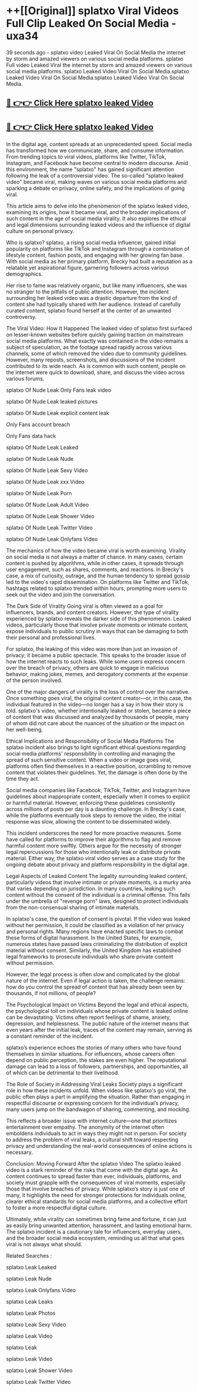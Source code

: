 # ++[[Original]] splatxo Viral Videos Full Clip Leaked On Social Media - uxa34<br>

39 seconds ago - splatxo video Leaked Viral On Social Media the internet by storm and amazed viewers on various social media platforms.
splatxo Full video Leaked Viral the internet by storm and amazed viewers on various social media platforms. splatxo Leaked Video Viral On Social Media.splatxo Leaked Video Viral On Social Media.splatxo Leaked Video Viral On Social Media.<br>


## [🔴 👉👉 Click Here splatxo leaked Video ](https://onlyclips.site?title=splatxo&ref=git)

## [🔴 👉👉 Click Here splatxo leaked Video ](https://onlyclips.site?title=splatxo&ref=git)

In the digital age, content spreads at an unprecedented speed. Social media has transformed how we communicate, share, and consume information. From trending topics to viral videos, platforms like Twitter, TikTok, Instagram, and Facebook have become central to modern discourse. Amid this environment, the name "splatxo" has gained significant attention following the leak of a controversial video. The so-called "splatxo leaked video" became viral, making waves on various social media platforms and sparking a debate on privacy, online safety, and the implications of going viral.

This article aims to delve into the phenomenon of the splatxo leaked video, examining its origins, how it became viral, and the broader implications of such content in the age of social media virality. It also explores the ethical and legal dimensions surrounding leaked videos and the influence of digital culture on personal privacy.

Who is splatxo?
splatxo, a rising social media influencer, gained initial popularity on platforms like TikTok and Instagram through a combination of lifestyle content, fashion posts, and engaging with her growing fan base. With social media as her primary platform, Brecky had built a reputation as a relatable yet aspirational figure, garnering followers across various demographics.

Her rise to fame was relatively organic, but like many influencers, she was no stranger to the pitfalls of public attention. However, the incident surrounding her leaked video was a drastic departure from the kind of content she had typically shared with her audience. Instead of carefully curated content, splatxo found herself at the center of an unwanted controversy.

The Viral Video: How It Happened
The leaked video of splatxo first surfaced on lesser-known websites before quickly gaining traction on mainstream social media platforms. What exactly was contained in the video remains a subject of speculation, as the footage spread rapidly across various channels, some of which removed the video due to community guidelines. However, many reposts, screenshots, and discussions of the incident contributed to its wide reach. As is common with such content, people on the internet were quick to download, share, and discuss the video across various forums.

splatxo Of Nude Leak Only Fans leak video

splatxo Of Nude Leak leaked pictures

splatxo Of Nude Leak explicit content leak

Only Fans account breach

Only Fans data hack

splatxo Of Nude Leak Leaked

splatxo Of Nude Leak Nude

splatxo Of Nude Leak Sexy Video

splatxo Of Nude Leak xxx Video

splatxo Of Nude Leak Porn

splatxo Of Nude Leak Adult Video

splatxo Of Nude Leak Shower Video

splatxo Of Nude Leak Twitter Video

splatxo Of Nude Leak Onlyfans Video

The mechanics of how the video became viral is worth examining. Virality on social media is not always a matter of chance. In many cases, certain content is pushed by algorithms, while in other cases, it spreads through user engagement, such as shares, comments, and reactions. In Brecky's case, a mix of curiosity, outrage, and the human tendency to spread gossip led to the video's rapid dissemination. On platforms like Twitter and TikTok, hashtags related to splatxo trended within hours, prompting more users to seek out the video and join the conversation.

The Dark Side of Virality
Going viral is often viewed as a goal for influencers, brands, and content creators. However, the type of virality experienced by splatxo reveals the darker side of this phenomenon. Leaked videos, particularly those that involve private moments or intimate content, expose individuals to public scrutiny in ways that can be damaging to both their personal and professional lives.

For splatxo, the leaking of this video was more than just an invasion of privacy; it became a public spectacle. This speaks to the broader issue of how the internet reacts to such leaks. While some users express concern over the breach of privacy, others are quick to engage in malicious behavior, making jokes, memes, and derogatory comments at the expense of the person involved.

One of the major dangers of virality is the loss of control over the narrative. Once something goes viral, the original content creator—or, in this case, the individual featured in the video—no longer has a say in how their story is told. splatxo's video, whether intentionally leaked or stolen, became a piece of content that was discussed and analyzed by thousands of people, many of whom did not care about the nuances of the situation or the impact on her well-being.

Ethical Implications and Responsibility of Social Media Platforms
The splatxo incident also brings to light significant ethical questions regarding social media platforms' responsibility in controlling and managing the spread of such sensitive content. When a video or image goes viral, platforms often find themselves in a reactive position, scrambling to remove content that violates their guidelines. Yet, the damage is often done by the time they act.

Social media companies like Facebook, TikTok, Twitter, and Instagram have guidelines about inappropriate content, especially when it comes to explicit or harmful material. However, enforcing these guidelines consistently across millions of posts per day is a daunting challenge. In Brecky's case, while the platforms eventually took steps to remove the video, the initial response was slow, allowing the content to be disseminated widely.

This incident underscores the need for more proactive measures. Some have called for platforms to improve their algorithms to flag and remove harmful content more swiftly. Others argue for the necessity of stronger legal repercussions for those who intentionally leak or distribute private material. Either way, the splatxo viral video serves as a case study for the ongoing debate about privacy and platform responsibility in the digital age.

Legal Aspects of Leaked Content
The legality surrounding leaked content, particularly videos that involve intimate or private moments, is a murky area that varies depending on jurisdiction. In many countries, leaking such content without the consent of the individual is a criminal offense. This falls under the umbrella of "revenge porn" laws, designed to protect individuals from the non-consensual sharing of intimate materials.

In splatxo's case, the question of consent is pivotal. If the video was leaked without her permission, it could be classified as a violation of her privacy and personal rights. Many regions have enacted specific laws to combat these forms of digital harassment. In the United States, for example, numerous states have passed laws criminalizing the distribution of explicit material without consent. Similarly, the United Kingdom has established legal frameworks to prosecute individuals who share private content without permission.

However, the legal process is often slow and complicated by the global nature of the internet. Even if legal action is taken, the challenge remains: how do you control the spread of content that has already been seen by thousands, if not millions, of people?

The Psychological Impact on Victims
Beyond the legal and ethical aspects, the psychological toll on individuals whose private content is leaked online can be devastating. Victims often report feelings of shame, anxiety, depression, and helplessness. The public nature of the internet means that even years after the initial leak, traces of the content may remain, serving as a constant reminder of the incident.

splatxo’s experience echoes the stories of many others who have found themselves in similar situations. For influencers, whose careers often depend on public perception, the stakes are even higher. The reputational damage can lead to a loss of followers, partnerships, and opportunities, all of which can be detrimental to their livelihood.

The Role of Society in Addressing Viral Leaks
Society plays a significant role in how these incidents unfold. When videos like splatxo's go viral, the public often plays a part in amplifying the situation. Rather than engaging in respectful discourse or expressing concern for the individual’s privacy, many users jump on the bandwagon of sharing, commenting, and mocking.

This reflects a broader issue with internet culture—one that prioritizes entertainment over empathy. The anonymity of the internet often emboldens individuals to act in ways they might not in person. For society to address the problem of viral leaks, a cultural shift toward respecting privacy and understanding the real-world consequences of online actions is necessary.

Conclusion: Moving Forward After the splatxo Video
The splatxo leaked video is a stark reminder of the risks that come with the digital age. As content continues to spread faster than ever, individuals, platforms, and society must grapple with the consequences of viral moments, especially those that involve breaches of privacy. While splatxo’s story is just one of many, it highlights the need for stronger protections for individuals online, clearer ethical standards for social media platforms, and a collective effort to foster a more respectful digital culture.

Ultimately, while virality can sometimes bring fame and fortune, it can just as easily bring unwanted attention, harassment, and lasting emotional harm. The splatxo incident is a cautionary tale for influencers, everyday users, and the broader social media ecosystem, reminding us all that what goes viral is not always what should.

Related Searches :

splatxo Leak Leaked

splatxo Leak Nude

splatxo Leak Onlyfans Video

splatxo Leak Leaks

splatxo Leak Photos

splatxo Leak Sexy Video

splatxo Leak Video

splatxo Leak

splatxo Leak Video

splatxo Leak Shower Video

splatxo Leak Twitter Video

